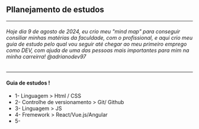 ## Pllanejamento de estudos
---
###### Hoje dia 9 de agosto de 2024, eu crio meu "mind map" para conseguir consiliar minhas matérias da faculdade, com o profissional, e aqui crio meu guia de estudo pelo qual vou seguir até chegar ao meu primeiro emprego como DEV, com ajuda de uma das pessoas mais importantes para mim na minha carreirra! @adrianodev97

---
#### Guia de estudos !
- 1- Linguagem > Html / CSS
- 2- Controlhe de versionamento > Git/ Github
- 3- Linguagem > JS
- 4- Fremework > React/Vue.js/Angular
- 5-  

